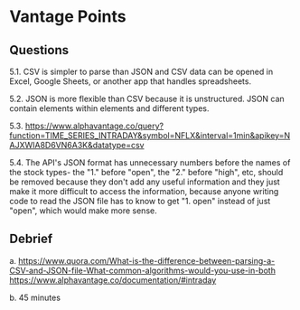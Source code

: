  # Vantage Points

## Questions

5.1. CSV is simpler to parse than JSON and CSV data can be opened in Excel, Google Sheets, or another app that handles spreadsheets.

5.2. JSON is more flexible than CSV because it is unstructured. JSON can contain elements within elements and different types.

5.3. https://www.alphavantage.co/query?function=TIME_SERIES_INTRADAY&symbol=NFLX&interval=1min&apikey=NAJXWIA8D6VN6A3K&datatype=csv

5.4. The API's JSON format has unnecessary numbers before the names of the stock types- the "1." before "open", the "2." before "high",
        etc, should be removed because they don't add any useful information and they just make it more difficult to access the
        information, because anyone writing code to read the JSON file has to know to get "1. open" instead of just "open", which would
        make more sense.

## Debrief

a. https://www.quora.com/What-is-the-difference-between-parsing-a-CSV-and-JSON-file-What-common-algorithms-would-you-use-in-both
    https://www.alphavantage.co/documentation/#intraday

b. 45 minutes
